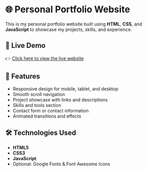 # 🌐 Personal Portfolio Website

This is my personal portfolio website built using **HTML**, **CSS**, and **JavaScript** to showcase my projects, skills, and experience.

## 📸 Live Demo

👉 [Click here to view the live website](https://swagatipachare.github.io/Portfolio/)

## 🚀 Features

- Responsive design for mobile, tablet, and desktop
- Smooth scroll navigation
- Project showcase with links and descriptions
- Skills and tools section
- Contact form or contact information
- Animated transitions and effects

## 🛠️ Technologies Used

- **HTML5**
- **CSS3**
- **JavaScript**
- Optional: Google Fonts & Font Awesome Icons




